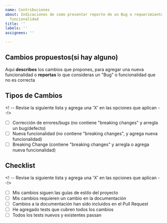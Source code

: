 ```yaml
---
name: Contribuciones
about: Indicaciones de como presentar reporte de un Bug o requerimiento de una nueva
  funcionalidad
title: ''
labels: ''
assignees: ''

---
```


## Cambios propuestos(si hay alguno)
Aqui  **describes** los cambios que propones, para agregar una nueva funcionalidad o **reportas** lo que consideras un "Bug" o funcionalidad que no es correcta

## Tipos de Cambios

<! -- Revise la siguiente lista y agrega una 'X' en las opciones que aplican --!>

-[ ] Corrección de errores/bugs (no contiene "breaking changes" y arregla un bug/defecto)
-[ ] Nueva funcionalidad (no contiene "breaking changes", y agrega nueva funcionalidad)
-[ ] Breaking Change (contiene "breaking changes" y arregla o agrega nueva funcionalidad)

## Checklist

<! -- Revise la siguiente lista y agrega una 'X' en las opciones que aplican --!>

-[ ] Mis cambios siguen las guías de estilo del proyecto
-[ ] Mis cambios requieren un cambio en la documentación
-[ ] Cambios a la documentación han sido incluidos en el Pull Request
-[ ] He agregado tests que cubren todos los cambios
-[ ] Todos los tests nuevos y existentes passan
